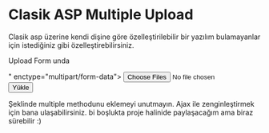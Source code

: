 # Clasik ASP Multiple Upload
Clasik asp üzerine kendi dişine göre özelleştirilebilir bir yazılım bulamayanlar için istediğiniz gibi özelleştirebilirsiniz.

Upload Form unda 

<form method="POST" action="upload.asp?id=<%=comment("id")%>" enctype="multipart/form-data">
<input class="upselect btn btn-outline-secondary" type="file" name="files[]" multiple>
<input class="upsubmit btn btn-outline-secondary" name="submit" type="submit" value="Yükle">
</form>

Şeklinde multiple methodunu eklemeyi unutmayın. Ajax ile zenginleştirmek için bana ulaşabilirsiniz. bi boşlukta proje halinide paylaşacağım ama biraz sürebilir :)

